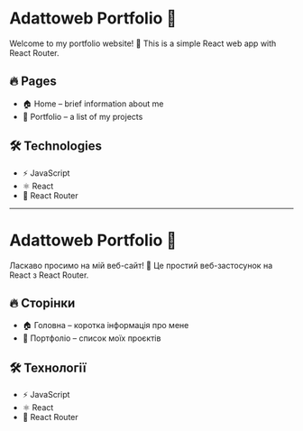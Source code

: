 # Adattoweb Portfolio 🚀

Welcome to my portfolio website! 🎨 This is a simple React web app with React Router.   
   
## 🔥 Pages
- 🏠 Home – brief information about me
- 📂 Portfolio – a list of my projects
   
## 🛠 Technologies
- ⚡ JavaScript
- ⚛️ React
- 🔄 React Router
   
---
   
# Adattoweb Portfolio 🚀

Ласкаво просимо на мій веб-сайт! 🎨 Це простий веб-застосунок на React з React Router.   
   
## 🔥 Сторінки
- 🏠 Головна – коротка інформація про мене
- 📂 Портфоліо – список моїх проєктів
   
## 🛠 Технології
- ⚡ JavaScript
- ⚛️ React
- 🔄 React Router
